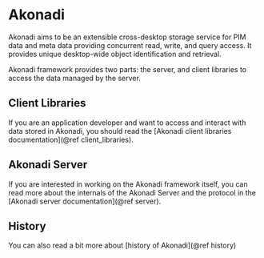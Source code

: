 # Akonadi

Akonadi aims to be an extensible cross-desktop storage service for PIM data
and meta data providing concurrent read, write, and query access.
It provides unique desktop-wide object identification and retrieval.

Akonadi framework provides two parts: the server, and client libraries to
access the data managed by the server.

## Client Libraries

If you are an application developer and want to access and interact with data
stored in Akonadi, you should read the [Akonadi client libraries documentation](@ref client_libraries).

## Akonadi Server

If you are interested in working on the Akonadi framework itself, you can read
more about the internals of the Akonadi Server and the protocol in the
[Akonadi server documentation](@ref server).

## History

You can also read a bit more about [history of Akonadi](@ref history)
